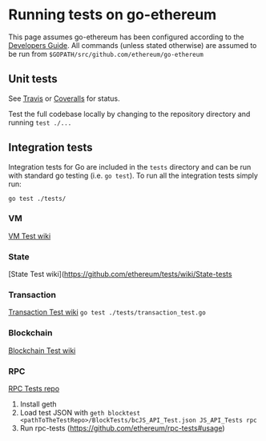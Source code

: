 # Running tests on go-ethereum
This page assumes go-ethereum has been configured according to the [Developers Guide](https://github.com/ethereum/go-ethereum/wiki/Developers'-Guide). All commands (unless stated otherwise) are assumed to be run from `$GOPATH/src/github.com/ethereum/go-ethereum`

## Unit tests
See [Travis](https://travis-ci.org/ethereum/go-ethereum/builds) or [Coveralls](https://coveralls.io/r/ethereum/go-ethereum) for status.

Test the full codebase locally by changing to the repository directory and running `test ./...`

## Integration tests
Integration tests for Go are included in the `tests` directory and can be run with standard go testing (i.e. `go test`). To run all the integration tests simply run:
```
go test ./tests/
```

### VM
[VM Test wiki](https://github.com/ethereum/tests/wiki/VM-Tests)

### State
[State Test wiki](https://github.com/ethereum/tests/wiki/State-tests

### Transaction
[Transaction Test wiki](https://github.com/ethereum/tests/wiki/Transaction-Tests)
`go test ./tests/transaction_test.go`

### Blockchain
[Blockchain Test wiki](https://github.com/ethereum/tests/wiki/Blockchain-Tests-II) 

### RPC
[RPC Tests repo](https://github.com/ethereum/rpc-tests)

1. Install geth
2. Load test JSON with `geth blocktest <pathToTheTestRepo>/BlockTests/bcJS_API_Test.json JS_API_Tests rpc`
3. Run rpc-tests (https://github.com/ethereum/rpc-tests#usage)